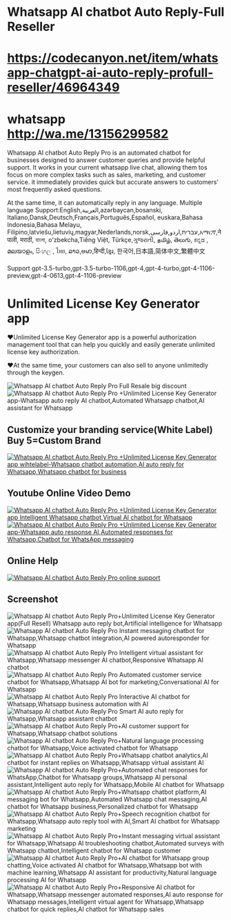# Whatsapp AI chatbot Auto Reply-Full Reseller
# https://codecanyon.net/item/whatsapp-chatgpt-ai-auto-reply-profull-reseller/46964349

# whatsapp http://wa.me/13156299582

Whatsapp AI chatbot Auto Reply Pro is an automated chatbot for businesses designed to answer customer queries and provide helpful support. It works in your current whatsapp live chat, allowing them tos focus on more complex tasks such as sales, marketing, and customer service. it immediately provides quick but accurate answers to customers’ most frequently asked questions.

At the same time, it can automatically reply in any language.
Multiple language Support:English,العربية,azərbaycan,bosanski, Italiano,Dansk,Deutsch,Français,Português,Español, euskara,Bahasa Indonesia,Bahasa Melayu, Filipino,latviešu,lietuvių,magyar,Nederlands,norsk,עברית,اردو,فارسی,አማርኛ,नेपाली, मराठी, বাংলা, oʻzbekcha,Tiếng Việt, Türkçe,ગુજરાતી, தமிழ், తెలుగు, ಕನ್ನಡ , മലയാളം, සිංහල , ไทย, ລາວ,ဗမာ,हिन्दी,ខ្មែរ, 한국어,日本語,简体中文,繁體中文

Support gpt-3.5-turbo,gpt-3.5-turbo-1106,gpt-4,gpt-4-turbo,gpt-4-1106-preview,gpt-4-0613,gpt-4-1106-preview

# Unlimited License Key Generator app
❤️Unlimited License Key Generator app is a powerful authorization management tool that can help you quickly and easily generate unlimited license key authorization.

❤️At the same time, your customers can also sell to anyone unlimitedly through the keygen.

<img src="https://i.ibb.co/XFkn0cN/discount.png" alt="Whatsapp AI chatbot Auto Reply Pro Full Resale big discount" />

<img src="https://i.ibb.co/yNG3szm/bann1.png" alt="Whatsapp AI chatbot Auto Reply Pro +Unlimited License Key Generator app-Whatsapp auto reply AI chatbot,Automated Whatsapp chatbot,AI assistant for Whatsapp" />

<h2><strong>Customize your branding service(White Label) Buy 5=Custom Brand</strong></h2>
 <a href="https://codecanyon.net/item/whatsapp-chatgpt-ai-auto-reply-profull-reseller/46964349/comments" rel="nofollow">
<img src="https://i.ibb.co/TtBp4LN/brandservice4.png" alt="Whatsapp AI chatbot Auto Reply Pro +Unlimited License Key Generator app wihtelabel-Whatsapp chatbot automation,AI auto reply for Whatsapp,Whatsapp chatbot for business" />
</a>


<h2><strong>Youtube Online Video Demo</strong></h2>
  <a href="https://youtu.be/K1iptxUDj1Q">
     <img src="https://i.ibb.co/xzxBQWw/ytbdemo.png" alt="Whatsapp AI chatbot Auto Reply Pro +Unlimited License Key Generator app Intelligent Whatsapp chatbot,Virtual AI chatbot for Whatsapp" />
  </a>
  <a href="https://youtu.be/K1iptxUDj1Q">
       <img src="https://i.ibb.co/S0yZv2r/watchbtn.jpg" alt="Whatsapp AI chatbot Auto Reply Pro +Unlimited License Key Generator app-Whatsapp auto response AI,Automated responses for Whatsapp,Chatbot for WhatsApp messaging" />
  </a>
  
 <h2><strong>Online Help</strong></h2>
<a href="https://codecanyon.net/item/whatsapp-chatgpt-ai-auto-reply-profull-reseller/46964349/comments" target="_blank">
    <img src="https://i.ibb.co/R9TFchr/support3.png" alt="Whatsapp AI chatbot Auto Reply Pro online support" />
</a>

<h2><strong>Screenshot</strong></h2>
<img src="https://i.ibb.co/nD74cZJ/00.png" alt="Whatsapp AI chatbot Auto Reply Pro+Unlimited License Key Generator app(Full Resell) Whatsapp auto reply bot,Artificial intelligence for Whatsapp" />
<img src="https://i.ibb.co/D9JGBMs/001.png" alt="Whatsapp AI chatbot Auto Reply Pro Instant messaging chatbot for Whatsapp,Whatsapp chatbot integration,AI powered autoresponder for Whatsapp" />
<img src="https://i.ibb.co/P6Pbg41/01.png" alt="Whatsapp AI chatbot Auto Reply Pro Intelligent virtual assistant for Whatsapp,Whatsapp messenger AI chatbot,Responsive Whatsapp AI chatbot" />
<img src="https://i.ibb.co/cwFVpjM/02.png" alt="Whatsapp AI chatbot Auto Reply Pro Automated customer service chatbot for Whatsapp,Whatsapp AI bot for marketing,Conversational AI for Whatsapp" />
<img src="https://i.ibb.co/h8FcbKc/03.png" alt="Whatsapp AI chatbot Auto Reply Pro Interactive AI chatbot for Whatsapp,Whatsapp business automation with AI" />
<img src="https://i.ibb.co/4mFTkP2/04.png" alt="Whatsapp AI chatbot Auto Reply Pro Smart AI auto reply for Whatsapp,Whatsapp assistant chatbot" />
<img src="https://i.ibb.co/MZT4Fvh/05.png" alt="Whatsapp AI chatbot Auto Reply Pro+AI customer support for Whatsapp,Whatsapp chatbot solutions" />
<img src="https://i.ibb.co/f9j7pgM/06.png" alt="Whatsapp AI chatbot Auto Reply Pro+Natural language processing chatbot for Whatsapp,Voice activated chatbot for Whatsapp" />
<img src="https://i.ibb.co/pZqdSd1/07.png" alt="Whatsapp AI chatbot Auto Reply Pro+Whatsapp chatbot analytics,AI chatbot for instant replies on Whatsapp,Whatsapp virtual assistant AI" />
<img src="https://i.ibb.co/wNTHhyB/08.png" alt="Whatsapp AI chatbot Auto Reply Pro+Automated chat responses for WhatsApp,Chatbot for Whatsapp groups,Whatsapp AI personal assistant,Intelligent auto reply for Whatsapp,Mobile AI chatbot for Whatsapp" />
<img src="https://i.ibb.co/tcXrhkh/09.png" alt="Whatsapp AI chatbot Auto Reply Pro+Whatsapp chatbot platform,AI messaging bot for Whatsapp,Automated Whatsapp chat messaging,AI chatbot for Whatsapp business,Personalized chatbot for Whatsapp" />
<img src="https://i.ibb.co/vLpXrm7/10.png" alt="Whatsapp AI chatbot Auto Reply Pro+Speech recognition chatbot for Whatsapp,Whatsapp auto reply tool with AI,Smart AI chatbot for Whatsapp marketing" />
<img src="https://i.ibb.co/RpDDKDS/11.png" alt="Whatsapp AI chatbot Auto Reply Pro+Instant messaging virtual assistant for Whatsapp,Whatsapp AI troubleshooting chatbot,Automated surveys with Whatsapp chatbot,Intelligent chatbot for Whatsapp customer" />
<img src="https://i.ibb.co/sFdsmwn/12.png" alt="Whatsapp AI chatbot Auto Reply Pro+AI chatbot for Whatsapp group chatting,Voice activated AI chatbot for Whatsapp,Whatsapp bot with machine learning,Whatsapp AI assistant for productivity,Natural language processing AI for Whatsapp" />
<img src="https://i.ibb.co/5T1wJq7/13.png" alt="Whatsapp AI chatbot Auto Reply Pro+Responsive AI chatbot for Whatsapp,Whatsapp messenger automated responses,AI auto response for Whatsapp messages,Intelligent virtual agent for Whatsapp,Whatsapp chatbot for quick replies,AI chatbot for Whatsapp sales" />

